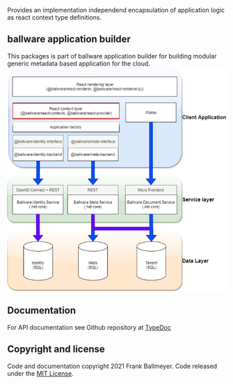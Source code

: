 Provides an implementation independend encapsulation of application logic as react context type definitions.

## ballware application builder
This packages is part of ballware application builder for building modular generic metadata based application for the cloud.
<br/>
<img src="https://github.com/frankball/ballware-react-contexts/blob/main/assets/landscape.png">

## Documentation
For API documentation see Github repository at [TypeDoc](docs/modules.md)

## Copyright and license
Code and documentation copyright 2021 Frank Ballmeyer. Code released under the [MIT License](https://github.com/frankball/ballware-react-contexts/blob/main/LICENSE).
